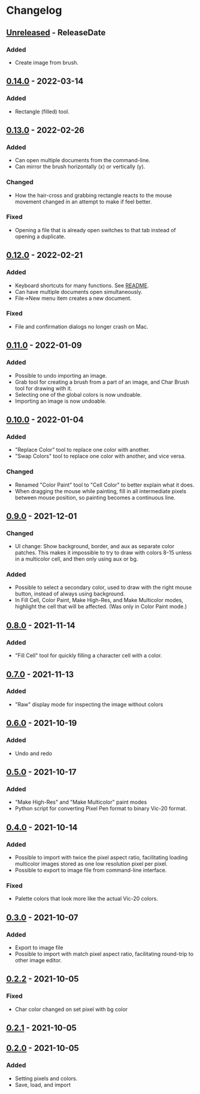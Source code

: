 # Changelog

<!-- next-header -->

## [Unreleased] - ReleaseDate
### Added
- Create image from brush.

## [0.14.0] - 2022-03-14
### Added
- Rectangle (filled) tool.

## [0.13.0] - 2022-02-26
### Added
- Can open multiple documents from the command-line.
- Can mirror the brush horizontally (x) or vertically (y).

### Changed
- How the hair-cross and grabbing rectangle reacts to the mouse movement changed in an attempt to make if feel better.

### Fixed
- Opening a file that is already open switches to that tab instead of opening a duplicate.

## [0.12.0] - 2022-02-21
### Added
- Keyboard shortcuts for many functions. See [README](README.md).
- Can have multiple documents open simultaneously.
- File->New menu item creates a new document.

### Fixed
- File and confirmation dialogs no longer crash on Mac.

## [0.11.0] - 2022-01-09
### Added
- Possible to undo importing an image.
- Grab tool for creating a brush from a part of an image, and Char Brush tool for drawing with it.
- Selecting one of the global colors is now undoable.
- Importing an image is now undoable.

## [0.10.0] - 2022-01-04
### Added
- "Replace Color" tool to replace one color with another.
- "Swap Colors" tool to replace one color with another, and vice versa.

### Changed
- Renamed "Color Paint" tool to "Cell Color" to better explain what it does.
- When dragging the mouse while painting, fill in all intermediate pixels between mouse position,
so painting becomes a continuous line.

## [0.9.0] - 2021-12-01
### Changed
- UI change: Show background, border, and aux as separate color patches.
This makes it impossible to try to draw with colors 8-15 unless in a multicolor cell, and then only using aux or bg.

### Added
- Possible to select a secondary color, used to draw with the right mouse button, instead of always using background.
- In Fill Cell, Color Paint, Make High-Res, and Make Multicolor modes, highlight the cell that will be affected. (Was only in Color Paint mode.)

## [0.8.0] - 2021-11-14
### Added
- "Fill Cell" tool for quickly filling a character cell with a color.

## [0.7.0] - 2021-11-13
### Added
- "Raw" display mode for inspecting the image without colors

## [0.6.0] - 2021-10-19
### Added
- Undo and redo

## [0.5.0] - 2021-10-17
### Added
- "Make High-Res" and "Make Multicolor" paint modes
- Python script for converting Pixel Pen format to binary Vic-20 format.

## [0.4.0] - 2021-10-14
### Added
- Possible to import with twice the pixel aspect ratio, facilitating loading multicolor images stored as one low resolution pixel per pixel.
- Possible to export to image file from command-line interface.

### Fixed
- Palette colors that look more like the actual Vic-20 colors.

## [0.3.0] - 2021-10-07
### Added
- Export to image file
- Possible to import with match pixel aspect ratio, facilitating round-trip to other image editor.

## [0.2.2] - 2021-10-05
### Fixed
- Char color changed on set pixel with bg color

## [0.2.1] - 2021-10-05

## [0.2.0] - 2021-10-05
### Added
- Setting pixels and colors.
- Save, load, and import


<!-- next-url -->
[Unreleased]: https://github.com/vilcans/pixel_pen/compare/v0.14.0...HEAD
[0.14.0]: https://github.com/vilcans/pixel_pen/compare/v0.13.0...v0.14.0
[0.13.0]: https://github.com/vilcans/pixel_pen/compare/v0.12.0...v0.13.0
[0.12.0]: https://github.com/vilcans/pixel_pen/compare/v0.11.0...v0.12.0
[0.11.0]: https://github.com/vilcans/pixel_pen/compare/v0.10.0...v0.11.0
[0.10.0]: https://github.com/vilcans/pixel_pen/compare/v0.9.0...v0.10.0
[0.9.0]: https://github.com/vilcans/pixel_pen/compare/v0.8.0...v0.9.0
[0.8.0]: https://github.com/vilcans/pixel_pen/compare/v0.7.0...v0.8.0
[0.7.0]: https://github.com/vilcans/pixel_pen/compare/v0.6.0...v0.7.0
[0.6.0]: https://github.com/vilcans/pixel_pen/compare/v0.5.0...v0.6.0
[0.5.0]: https://github.com/vilcans/pixel_pen/compare/pixel_pen-v0.4.0...v0.5.0
[0.4.0]: https://github.com/vilcans/pixel_pen/compare/v0.3.0...pixel_pen-v0.4.0
[0.3.0]: https://github.com/vilcans/pixel_pen/compare/pixel_pen-v0.2.2...v0.3.0
[0.2.2]: https://github.com/vilcans/pixel_pen/compare/pixel_pen-v0.2.1...pixel_pen-v0.2.2
[0.2.1]: https://github.com/vilcans/pixel_pen/compare/pixel_pen-v0.2.0...pixel_pen-v0.2.1
[0.2.0]: https://github.com/vilcans/pixel_pen/releases/tag/pixel_pen-v0.2.0
